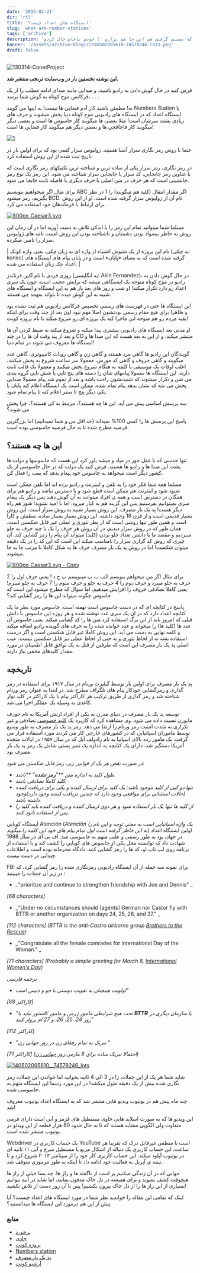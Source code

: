 ```yaml
---
date: '2015-02-21'
dir: 'rtl'
title: 'ایستگاه های اعداد چیست؟'
slug: 'what-are-number-stations'
tags: ['archive']
description: 'چندی پیش مقالاتی را در مورد ایستگاه های اعداد در سایت ترنجی نوشته بودم که تصمیم گرفتم هم این جا هم بزارم :) خودم باحاش حال کردم!'
banner: '/assets/archive-blogir/140502095610-74578246-lots.png'
draft: false
---
```


![130314-ConetProject](http://toranji.ir/wp-content/uploads/2014/11/130314-ConetProject.jpg)

**این نوشته نخستین بار در وب‌سایت ترنجی منتشر شد.**

فرض کنید در حال گوش دادن به رادیو باشید، و صدایی مانند صدای ادامه مطلب را از یک فرکانس موج کوتاه به گوش شما برسد، . . .

نه! مطمئن باشید کار آدم فضایی ها نیست! به اینها می گویند Numbers Station یا ایستگاه اعداد که در ایستگاه های رادیویی موج کوتاه دنیا پخش میشوند و حرف های زیادی پشت سرشان است! مثلا بعضی ها میگویند کار جاسوس ها است و بعضی دیگر میگویند کار قاچاقچی ها و بعضی دیگر هم میگویند کار فضایی ها است!

[![1](http://toranji.ir/wp-content/uploads/2014/11/128.jpg)](http://toranji.ir/wp-content/uploads/2014/11/128.jpg)

حتما با روش رمز نگاری سزار آشنا هستید. ژولیوس سزار کسی بود که برای اولین بار در تاریخ ثبت شده از این روش استفاده کرد.

در رمز نگاری، رمز سزار یکی از ساده ترین و شناخته ترین تکنیکهای رمز نگاری است که با عناوین رمز جابجایی، کد سزار یا جابجایی سزار شناخته می شود. این رمز یک نوع رمز جانشینی است که هر حرف در متن اصلی با حرف دیگری با فاصله ثابت جابجا می شود.

برای مثال اگر میخواهیم بنویسیم ABC اگر مقدار انتقال (کلید هم میگویند) را 1 در نظر بگیریم، رمز میشود BCD. نام آن از ژولیوس سزار گرفته شده است. او از این روش برای ارتباط با فرماندهان خود استفاده می کرد.

[![800px-Caesar3.svg](http://toranji.ir/wp-content/uploads/2014/11/800px-Caesar3.svg_.png)](http://toranji.ir/wp-content/uploads/2014/11/800px-Caesar3.svg_.png)

مسلما شما میتوانید تمام این رمز را با اندکی تلاش به دست آورید اما در آن زمان این روش به خاطر بیسواد بودن دشمنان و ناشناخته بودن این روش امنیت نامه های ژولیوس سزار را تامین میکرده.

| نام این پروژه از یک شنوش اشتباه از واژه ای به زبان چکی، یعنی واژه کونک (به چکی: konec) گرفته شده است که به معنای «پایان» است و در پایان پیام‌ های ایستگاه‌ های اعداد چک‌ زبان استفاده می‌ شده. |

روزی فردی با نام آکین فرناندز (به انگلیسی: Akin Fernandez)، در حال گوش دادن به رادیو در موج کوتاه متوجه یک ایستگاهی میشه که برایش عجیب است، چون یک سری اعداد رو دارد تکرار میکند! او شب و روز های بعد باز هم به این ایستگاه و ایستگاه های شبیه به این گوش میده تا بتواند بفهمد چی هستند.

این ایستگاه ها حتی در فهرست های رسمی تخصیص فرکانس رادیویی هم ثبت نشده بود و ظاهرا برای هیچ مقام رسمی بودنشون اصلا مهم نبود اون بعد از چند وقت برای اینکه بقیه مردم رو هم متوجه این ماجرا کنه یک پروژه ای رو شروع میکند با نام پروزه کونت!

او مدتی بعد ایستگاه های رادیویی بیشتری پیدا میکنه و شروع میکنه به ضبط کردن آن ها و بعد از پند وقت آن ها را در چند CD منتشر میکند. و از این به بعد هست که این صدا ها و ایستگاه ها معروف می شوند در تمام دنیا!

گویندگان این رادیو ها گاهی مرد هستند و گاهی زن و گاهی روبات کامپیوتری، گاهی عدد میگویند و گاهی حروف و گاهی کد مورس، معمولا سر ساعت شروع به پخش میکنند، اغلب اوقات یک موسیقی یا کلمه به هنگام شروع پخش میکنند و معمولا یک قالب ثابت دارند. این ایستگاه ها معمولا پیامهای شان را دسته های پنج تایی یا شش تایی گروه بندی می شن و تکرار میشوند که شنیدنشون راحت باشه و بعد از تموم شد پیام معمولا صدایی پخش می شه که نشان بدهد پیام تمام شده. ممکن است یک ایستگاه اعلام کند پایان یا یکی دیگر پنج تا صفر اعلام کنه تا پیام تمام شود.

سه پرسش اساسی پیش می آید، این ها چه هستند؟، مرتبط به کی هستند؟، چرا پخش می شوند؟

پاسخ این پرسش ها را کسی 100% نمیداند (حد اقل من و شما نمیدانیم) اما بزرگترین فرضیه مطرح شده تا به حال فرضیه جاسوسی بوده است.

## این ها چه هستند؟

تنها حدسی که با عقل جور در میاد و میشه باور کرد این هست که جاسوسها و دولت ها پشت این صدا ها و رادیو ها هستند. فرض کنید یک دولت که در حال جاسوسی از یک کشور دیگر است میخواهد به جاسوس خود پیغام بدهد که بمب را فعال کن.

مسلما همه شما فکر خود را به تلفن و اینترنت و رادیو برده اید اما تلفن ممکن است شنود شود و اینترنت هم ممکن است قطع شود و یا دسترس نباشد و رادیو هم برای همگان در دسترس است و همه ی افراد میتوانند به آن گوش دهند پس دیگر یک پیغام سری نمیتوانیم بفرستیم پس این گزینه هم به کنار میرود. اما نا امید نشوید! هنوز هم راه دیگر هست! پد یک بار مصرف. این روش بسیار شبیه به روش سزار است. این روش بسیار قدیمی است و از قرن 18 وجود داشته. این روش بسیار بسیار ساده، مطمئن و کارا است و همین طور تنها روشی است که از نظر تئوری و عملی غیر قابل شکستن است. همان طور که در روش سزار دیدیم، در آن روش هر حرف را یک یا چند حرف به جلو میبردیم و مقصد ما با داشتن تعداد جلو بردن (کلید) میتواند آن پیام را رمز گشایی کند. آن چیزی که روش کد گزاری سزار را نامناسب میکند این است که این کد را در یک دقیقه میتوان شکست! اما در روش پد یک بار مصرف حرف ها به شکل کاملا نا مرتب جا به جا میشوند.

[![800px-Caesar3.svg - Copy](http://toranji.ir/wp-content/uploads/2014/11/800px-Caesar3.svg-Copy.png)](http://toranji.ir/wp-content/uploads/2014/11/800px-Caesar3.svg-Copy.png)

برای مثال اگر من میخواهم بنویسم الف ب پ مینویسم پ ج د ! یعنی حرف اول را 2 حرف به جلو میبرد و حرف دوم را 4 حرف به جلو و حرف سوم را 7 حرف به جلو میبرم! یعنی کاملا تصادفی حروف را افزایش میدهیم. اما سوال که مطرح میشود این است که جاسوس چگونه میتواند این ها را رمز گشایی کند؟

پاسخ در کتابچه ای که در دست جاسوس است نهفته است. جاسوس مورد نظر ما یک کتابچه اعداد دارد که در ان یک سری عدد نوشته شده و هر روزه این جاسوس با دانش قبلی که امروز باید از این برگ استفاده کرد متن ها را کد گشایی میکند. یعنی جاسوس آن عدد ها (کلید ها) را میخواند و عدد خوانده شده را به حرف های گوینده رادیو اضافه میکند و کلمه نهایی به دست می آید. این روش کاملا غیر قابل شکستن است و اگر درست استفاده بشه نه از لحاظ تئوری و نه حتی از لحاظ عملی نیز قابل شکستن نیست. عیب اصلی پد یک‌ بار مصرف این است که طرفین از قبل به یک توافق قابل اطمینان در مورد مقدار کلیدهای مخفی نیاز دارند.

## تاریخچه

پد یک ‌بار مصرف برای اولین بار توسط گیلبرت ورنام در سال ۱۹۱۷ برای استفاده در رمز گذاری و رمزگشایی خودکار پیام‌ های تلگراف مطرح شد. در ابتدا به عنوان رمز ورنام شناخته شد و رمز گذاری از طریق ترکیب هر کاراکتر پیام با یک کاراکتر در کلید نوار کاغذی به وسیله یک عملگر اجرا می‌ شد.

توسعه پد یک ‌بار مصرف در دنیای مدرن به یکی از افراد ارتش آمریکا به نام جوزف مابورن نسبت داده می ‌شود. وی مشاهده کرد که کاربرد یک [کلید خصوصی](http://fa.wikipedia.org/wiki/%DA%A9%D9%84%DB%8C%D8%AF_%D8%AE%D8%B5%D9%88%D8%B5%DB%8C) تصادفی و غیر تکراری به شدت امنیت رمز ورنام را ارتقا می ‌دهد. رمز پد یک بار مصرف به طور وسیع توسط ماموران اسپانیایی که در کشورهای خارجی کار می‌ کردند مورد استفاده قرار می ‌گرفت. یک مامور رده بالای اسپانیا به نام رادولف آبل که در سال ۱۹۵۷ در ایالات متحده آمریکا دستگیر شد، دارای یک کتابچه به اندازه یک تمبر پستی شامل یک رمز پد یک ‌بار مصرف بود.

_در صورت نقض هر یک از قوانین زیر، رمز قابل شکستن می ‌شود:_

- _طول کلید به اندازه متن **"**رمز نشده**" **باشد._
- _کلید کاملاً تصادفی باشد._
- _تنها دو کپی از کلید موجود باشد: یک کلید برای ارسال ‌کننده و یکی برای دریافت ‌کننده (حالات استثنائی برای مواقعی وجود دارد که چندین دریافت کننده وجود دارد)وجود داشته باشد._
- _از کلید ها تنها یک بار استفاده شود و هر دوی ارسال ‌کننده و دریافت کننده باید کلید را پس از استفاده نابود کنند._

ایستگاه کوبایی Atención (_Atención یک واژه اسپانیایی است به معنی توجه و این نام را به این خاطر گرفته است اول تمام پیام های خود این کلمه را میگوید_) اولین ایستگاه اعداد در جهان بود به طور رسمی و علنی متهم به جاسوسی شد. اف بی آی در سال 1998 شهادت داد که توانسته محل یکی از جاسوس های کوبایی را کشف کند و با استفاده از برنامه روی لپ تاب او، کد ها را رمز گشایی کنند. دادگاه محرمانه بوده است و اطلاعات چندانی در دست نیست.

FBI برای نمونه سه جمله از آن ایستگاه رادیویی رمزنگاری شده را رمز گشایی کرد، که در زیر آن جملات را میبینید :

- _"prioritize and continue to strengthen friendship with Joe and Dennis" _

_[68 characters]_

- _"Under no circumstances should [agents] German nor Castor fly with BTTR or another organization on days 24, 25, 26, and 27." _

_[112 characters] (BTTR is the anti-Castro airborne group _[_Brothers to the Rescue_](http://en.wikipedia.org/wiki/Brothers_to_the_Rescue)_)_

- _"Congratulate all the female comrades for International Day of the Woman." _

_[71 characters] (Probably a simple greeting for March 8, _[_International Women's Day_](http://en.wikipedia.org/wiki/International_Women%27s_Day)_)_

_ترجمه فارسی_

- _اولویت همچنان به تقویت دوستی با جو و دنیس است"_

_[68 کاراکتر]_

- _"تحت هیچ شرایطی مامور ژرمن و مامور کاستور نباید با **BTTR** یا سازمان دیگری در روز 24، 25، 26، و 27 ام پرواز کنند"_

_[112 کاراکتر]_

- _"تبریک به تمام رفقای زن در روز جهانی زن."_

_[71 کاراکتر] (احتمالا تبریک ساده برای 8 مارس،_[_روز جهانی زن_](https://translate.googleusercontent.com/translate_c?depth=1&hl=fa&ie=UTF8&prev=_t&rurl=translate.google.com&sl=en&tl=fa&u=http://en.wikipedia.org/wiki/International_Women%27s_Day&usg=ALkJrhjJDc8xiNN86jfoA3h8n6XGI6dvbg)_)_

[![140502095610__74578246_lots](http://toranji.ir/wp-content/uploads/2014/11/140502095610__74578246_lots.png)](http://toranji.ir/wp-content/uploads/2014/11/140502095610__74578246_lots.png)

شاید شما هر یک از این جملات را در 3 الی 4 ثانیه بخوانید اما خواندن این جملات رمز نگاری شده بیش از یک دقیقه طول میکشد! در این مورد رسما این ایستگاه متهم به جاسوسی شده.

چند ماه پیش هم در یوتیوب ویدیو هایی منتشر شد که به ایستگاه اعداد یوتیوب معروف شد!

این ویدیو ها که به صورت اسلاید هایی حاوی مستطیل های قرمز و آبی است دارای فرمی متفاوت ولی الگویی مشابه هستند که تا به حال حدود 80 هزار قطعه از این ویدئو در یوتیوب منتشر شده است.

Webdriver یک حساب کاربری در YouTube است با منطقی غیرقابل درک که تقریبا هر ساعت، این حساب کاربری یک دنباله از اشکال مربع یا مستطیل سرخ و آبی ۱۱ ثانیه ‌ای در یوتیوب آپلود میکند. این حساب کاربری کار خود را از سپتامبر ۲۰۱۳ شروع کرد و تا نیمه ‌ی آپریل به فعالیت خود ادامه داد تا اینکه به طور مرموزی متوقف شد.

جهانی که در آن زندگی میکنیم پر است از ناگفته ها و راز ها. چه بسا خیلی از راز ها هیچوقت کشف نشوند و برای همیشه در دل خاک مدفون بمانند، اما شاید در آیند بتوانیم بسیاری از این راز ها را از دل خاک بیرون بکشیم! پس تا آن روز دست از تلاش نکشید!

اینک که تمامی این مقاله را خواندید نظر شما در مورد ایستگاه های اعداد چیست؟ آیا پیش از این هم درمورد این ایستگاه ها میدانستید؟

### منابع

- [برخورد](http://www.barkhord.net/)
- [جادی](http://jadi.net/)
- [پروژه کونت](http://fa.wikipedia.org/wiki/%D9%BE%D8%B1%D9%88%DA%98%D9%87_%DA%A9%D9%88%D9%86%D8%AA)
- [Numbers station](http://en.wikipedia.org/wiki/Numbers_station)
- [پد یک ‌بار مصرف](http://fa.wikipedia.org/wiki/%D9%BE%D8%AF_%DB%8C%DA%A9%E2%80%8C%D8%A8%D8%A7%D8%B1_%D9%85%D8%B5%D8%B1%D9%81)
- [آرشیو کونت](https://archive.org/details/ird059)
